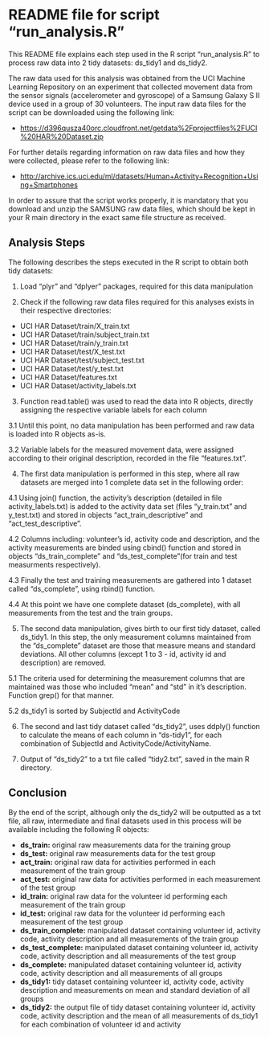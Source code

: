 # README file for script “run_analysis.R”

This README file explains each step used in the R script “run_analysis.R” to process raw data into 2 tidy datasets: ds_tidy1 and ds_tidy2.

The raw data used for this analysis was obtained from the UCI Machine Learning Repository on an experiment that collected movement data from the sensor signals (accelerometer and gyroscope) of a Samsung Galaxy S II device used in a group of 30 volunteers.
The input raw data files for the script can be downloaded using the following link: 
* https://d396qusza40orc.cloudfront.net/getdata%2Fprojectfiles%2FUCI%20HAR%20Dataset.zip

For further details regarding information on raw data files and how they were collected, please refer to the following link:
* http://archive.ics.uci.edu/ml/datasets/Human+Activity+Recognition+Using+Smartphones

In order to assure that the script works properly, it is mandatory that you download and unzip the SAMSUNG raw data files, which should be kept in your R main directory in the exact same file structure as received.


## Analysis Steps

The following describes the steps executed in the R script to obtain both tidy datasets:

1. Load “plyr” and “dplyer” packages, required for this data manipulation

2. Check if the following raw data files required for this analyses exists in their respective directories:

  * UCI HAR Dataset/train/X_train.txt
  * UCI HAR Dataset/train/subject_train.txt
  * UCI HAR Dataset/train/y_train.txt
  * UCI HAR Dataset/test/X_test.txt
  * UCI HAR Dataset/test/subject_test.txt
  * UCI HAR Dataset/test/y_test.txt
  * UCI HAR Dataset/features.txt
  * UCI HAR Dataset/activity_labels.txt

3. Function read.table() was used to read the data into R objects, directly assigning the respective variable labels for each column

  3.1 Until this point, no data manipulation has been performed and raw data is loaded into R objects as-is.

  3.2 Variable labels for the measured movement data, were assigned according to their original description, recorded in the file “features.txt”.


4. The first data manipulation is performed in this step, where all raw datasets are merged into 1 complete data set in the following order:

  4.1 Using join() function, the activity’s description (detailed in file activity_labels.txt) is added to the activity data set (files “y_train.txt” and y_test.txt) and stored in objects “act_train_descriptive” and “act_test_descriptive”.

  4.2 Columns including: volunteer’s id, activity code and description, and the activity measurements are binded using cbind() function and stored in objects “ds_train_complete” and “ds_test_complete”(for train and test measurments respectively).

  4.3 Finally the test and training measurements are gathered into 1 dataset called “ds_complete”, using rbind() function.

  4.4 At this point we have one complete dataset (ds_complete), with all measurements from the test and the train groups.


5. The second data manipulation, gives birth to our first tidy dataset, called ds_tidy1. In this step, the only measurement columns maintained from the “ds_complete” dataset are those that measure means and standard deviations. All other columns (except 1 to 3 - id, activity id and description) are removed.

  5.1 The criteria used for determining the measurement columns that are maintained was those who included “mean” and “std” in it’s description. Function grep() for that manner.

  5.2 ds_tidy1 is sorted by SubjectId and ActivityCode


6. The second and last tidy dataset called “ds_tidy2”, uses ddply() function to  calculate the means of each column in “ds-tidy1”, for each combination of SubjectId and ActivityCode/ActivityName.

7. Output of “ds_tidy2” to a txt file called “tidy2.txt”, saved in the main R directory.


## Conclusion

By the end of the script, although only the ds_tidy2 will be outputted as a txt file, all raw, intermediate and final datasets used in this process will be available including the following R objects:
* **ds_train:**		original raw measurements data for the training group
* **ds_test:**		original raw measurements data for the test group
* **act_train:**		original raw data for activities performed in each measurement of the train group
* **act_test:**		original raw data for activities performed in each measurement of the test group
* **id_train:**		original raw data for the volunteer id performing each measurement of the train group
* **id_test:**		original raw data for the volunteer id performing each measurement of the test group
* **ds_train_complete:**	manipulated dataset containing volunteer id, activity code, activity description and all measurements of the train group
* **ds_test_complete:**	manipulated dataset containing volunteer id, activity code, activity description and all measurements of the test group
* **ds_complete:**		manipulated dataset containing volunteer id, activity code, activity description and all measurements of all groups
* **ds_tidy1:**		tidy dataset containing volunteer id, activity code, activity description and measurements on mean and standard deviation of all groups
* **ds_tidy2:**		the output file of tidy dataset containing volunteer id, activity code, activity description and the mean of all measurements of ds_tidy1 for each combination of volunteer id and activity